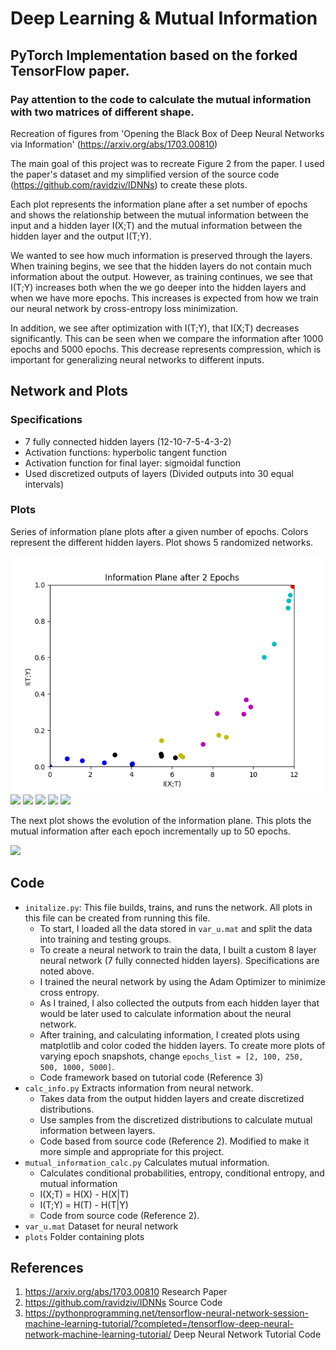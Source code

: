 # Deep Learning & Mutual Information

## PyTorch Implementation based on the forked TensorFlow paper.

### Pay attention to the code to calculate the mutual information with two matrices of different shape.

Recreation of figures from 'Opening the Black Box of Deep Neural Networks via Information' (https://arxiv.org/abs/1703.00810)

The main goal of this project was to recreate Figure 2 from the paper. I used the paper's dataset and my simplified version of the source code (https://github.com/ravidziv/IDNNs) to create these plots.

Each plot represents the information plane after a set number of epochs and shows the relationship between the mutual information between the input and a hidden layer I(X;T) and the mutual information between the hidden layer and the output I(T;Y).

We wanted to see how much information is preserved through the layers. When training begins, we see that the hidden layers do not contain much information about the output. However, as training continues, we see that I(T;Y) increases both when the we go deeper into the hidden layers and when we have more epochs. This increases is expected from how we train our neural network by cross-entropy loss minimization.

In addition, we see after optimization with I(T;Y), that I(X;T) decreases significantly. This can be seen when we compare the information after 1000 epochs and 5000 epochs. This decrease represents compression, which is important for generalizing neural networks to different inputs.

## Network and Plots
### Specifications
- 7 fully connected hidden layers (12-10-7-5-4-3-2)
- Activation functions: hyperbolic tangent function
- Activation function for final layer: sigmoidal function
- Used discretized outputs of layers (Divided outputs into 30 equal intervals)

### Plots
Series of information plane plots after a given number of epochs.  Colors represent the different hidden layers. Plot shows 5 randomized networks.

![](plots/final/snapshot2.png)
![](plots/final/snapshot100.png)
![](plots/final/snapshot250.png)
![](plots/final/snapshot500.png)
![](plots/final/snapshot1000.png)
![](plots/final/snapshot5000.png)

The next plot shows the evolution of the information plane. This plots the mutual information after each epoch incrementally up to 50 epochs.

![](plots/final/Mutual_information50.png)

## Code
- `initalize.py`: This file builds, trains, and runs the network. All plots in this file can be created from running this file.
  - To start, I loaded all the data stored in `var_u.mat` and split the data into training and testing groups.
  - To create a neural network to train the data, I built a custom 8 layer neural network (7 fully connected hidden layers). Specifications are noted above.
  - I trained the neural network by using the Adam Optimizer to minimize cross entropy.
  - As I trained, I also collected the outputs from each hidden layer that would be later used to calculate information about the neural network.
  - After training, and calculating information, I created plots using matplotlib and color coded the hidden layers. To create more plots of varying epoch snapshots, change `epochs_list = [2, 100, 250, 500, 1000, 5000]`.
  - Code framework based on tutorial code (Reference 3)
- `calc_info.py` Extracts information from neural network.
  - Takes data from the output hidden layers and create discretized distributions.
  - Use samples from the discretized distributions to calculate mutual information between layers.
  - Code based from source code (Reference 2). Modified to make it more simple and appropriate for this project.
- `mutual_information_calc.py` Calculates mutual information.
  - Calculates conditional probabilities, entropy, conditional entropy, and mutual information
  - I(X;T) = H(X) - H(X|T)
  - I(T;Y) = H(T) - H(T|Y)
  - Code from source code (Reference 2).
- `var_u.mat` Dataset for neural network
- `plots` Folder containing plots

## References
1. https://arxiv.org/abs/1703.00810 Research Paper
2. https://github.com/ravidziv/IDNNs Source Code
3. https://pythonprogramming.net/tensorflow-neural-network-session-machine-learning-tutorial/?completed=/tensorflow-deep-neural-network-machine-learning-tutorial/ Deep Neural Network Tutorial Code
